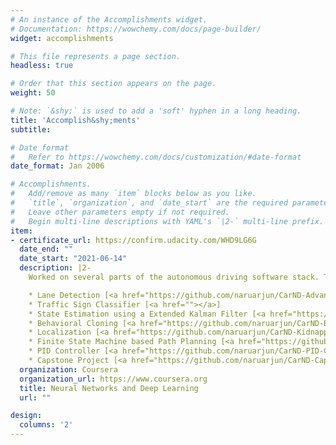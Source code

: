 ```yaml
---
# An instance of the Accomplishments widget.
# Documentation: https://wowchemy.com/docs/page-builder/
widget: accomplishments

# This file represents a page section.
headless: true

# Order that this section appears on the page.
weight: 50

# Note: `&shy;` is used to add a 'soft' hyphen in a long heading.
title: 'Accomplish&shy;ments'
subtitle:

# Date format
#   Refer to https://wowchemy.com/docs/customization/#date-format
date_format: Jan 2006

# Accomplishments.
#   Add/remove as many `item` blocks below as you like.
#   `title`, `organization`, and `date_start` are the required parameters.
#   Leave other parameters empty if not required.
#   Begin multi-line descriptions with YAML's `|2-` multi-line prefix.
item:
- certificate_url: https://confirm.udacity.com/WHD9LG6G
  date_end: ""
  date_start: "2021-06-14"
  description: |2-
	Worked on several parts of the autonomous driving software stack. The projects along with their github links are listed below. For detailed information on the projects, please refer to the repositories.

	* Lane Detection [<a href="https://github.com/naruarjun/CarND-Advanced-Lane-Lines">github</a>]
	* Traffic Sign Classifier [<a href=""></a>]
	* State Estimation using a Extended Kalman Filter [<a href="https://github.com/naruarjun/CarND-Extended-Kalman-Filter-Project">github</a>]
	* Behavioral Cloning [<a href="https://github.com/naruarjun/CarND-Behavioral-Cloning-P3">github</a>]
	* Localization [<a href="https://github.com/naruarjun/CarND-Kidnapped-Vehicle-Project">github</a>]
	* Finite State Machine based Path Planning [<a href="https://github.com/naruarjun/CarND-Path-Planning-Project">github</a>]
	* PID Controller [<a href="https://github.com/naruarjun/CarND-PID-Control-Project">github</a>]
	* Capstone Project [<a href="https://github.com/naruarjun/CarND-Capstone">github</a>]
  organization: Coursera
  organization_url: https://www.coursera.org
  title: Neural Networks and Deep Learning
  url: ""

design:
  columns: '2' 
---
```

